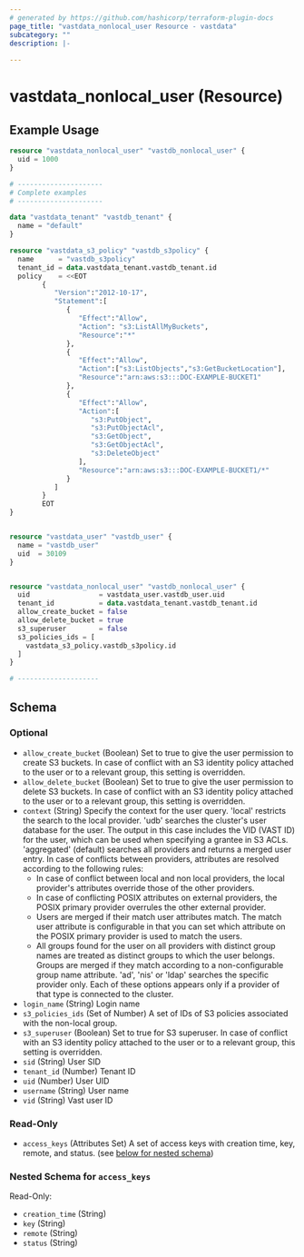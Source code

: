 ```yaml
---
# generated by https://github.com/hashicorp/terraform-plugin-docs
page_title: "vastdata_nonlocal_user Resource - vastdata"
subcategory: ""
description: |-
  
---
```


# vastdata_nonlocal_user (Resource)



## Example Usage

```terraform
resource "vastdata_nonlocal_user" "vastdb_nonlocal_user" {
  uid = 1000
}

# ---------------------
# Complete examples
# ---------------------

data "vastdata_tenant" "vastdb_tenant" {
  name = "default"
}

resource "vastdata_s3_policy" "vastdb_s3policy" {
  name      = "vastdb_s3policy"
  tenant_id = data.vastdata_tenant.vastdb_tenant.id
  policy    = <<EOT
        {
           "Version":"2012-10-17",
           "Statement":[
              {
                 "Effect":"Allow",
                 "Action": "s3:ListAllMyBuckets",
                 "Resource":"*"
              },
              {
                 "Effect":"Allow",
                 "Action":["s3:ListObjects","s3:GetBucketLocation"],
                 "Resource":"arn:aws:s3:::DOC-EXAMPLE-BUCKET1"
              },
              {
                 "Effect":"Allow",
                 "Action":[
                    "s3:PutObject",
                    "s3:PutObjectAcl",
                    "s3:GetObject",
                    "s3:GetObjectAcl",
                    "s3:DeleteObject"
                 ],
                 "Resource":"arn:aws:s3:::DOC-EXAMPLE-BUCKET1/*"
              }
           ]
        }
        EOT
}


resource "vastdata_user" "vastdb_user" {
  name = "vastdb_user"
  uid  = 30109
}


resource "vastdata_nonlocal_user" "vastdb_nonlocal_user" {
  uid                 = vastdata_user.vastdb_user.uid
  tenant_id           = data.vastdata_tenant.vastdb_tenant.id
  allow_create_bucket = false
  allow_delete_bucket = true
  s3_superuser        = false
  s3_policies_ids = [
    vastdata_s3_policy.vastdb_s3policy.id
  ]
}

# --------------------
```

<!-- schema generated by tfplugindocs -->
## Schema

### Optional

- `allow_create_bucket` (Boolean) Set to true to give the user permission to create S3 buckets. In case of conflict with an S3 identity policy attached to the user or to a relevant group, this setting is overridden.
- `allow_delete_bucket` (Boolean) Set to true to give the user permission to delete S3 buckets. In case of conflict with an S3 identity policy attached to the user or to a relevant group, this setting is overridden.
- `context` (String) Specify the context for the user query. 'local' restricts the search to the local provider. 'udb' searches the cluster's user database for the user. The output in this case includes the VID (VAST ID) for the user, which can be used when specifying a grantee in S3 ACLs. 'aggregated' (default) searches all providers and returns a merged user entry. In case of conflicts between providers, attributes are resolved according to the following rules:
  * In case of conflict between local and non local providers, the local provider's attributes override those of the other providers.
  * In case of conflicting POSIX attributes on external providers, the POSIX primary provider overrules the other external provider.
  * Users are merged if their match user attributes match. The match user attribute is configurable in that you can set which attribute on the POSIX primary provider is used to match the users.
  * All groups found for the user on all providers with distinct group names are treated as distinct groups to which the user belongs. Groups are merged if they match according to a non-configurable group name attribute.
'ad', 'nis' or 'ldap' searches the specific provider only. Each of these options appears only if a provider of that type is connected to the cluster.
- `login_name` (String) Login name
- `s3_policies_ids` (Set of Number) A set of IDs of S3 policies associated with the non-local group.
- `s3_superuser` (Boolean) Set to true for S3 superuser. In case of conflict with an S3 identity policy attached to the user or to a relevant group, this setting is overridden.
- `sid` (String) User SID
- `tenant_id` (Number) Tenant ID
- `uid` (Number) User UID
- `username` (String) User name
- `vid` (String) Vast user ID

### Read-Only

- `access_keys` (Attributes Set) A set of access keys with creation time, key, remote, and status. (see [below for nested schema](#nestedatt--access_keys))

<a id="nestedatt--access_keys"></a>
### Nested Schema for `access_keys`

Read-Only:

- `creation_time` (String)
- `key` (String)
- `remote` (String)
- `status` (String)
